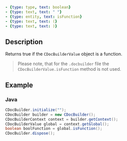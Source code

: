 ```yml signature
- {type: type, text: boolean}
- {type: text, text: " "}
- {type: entity, text: isFunction}
- {type: text, text: (}
- {type: text, text: )}
```

## Description

Returns true if the `CDocBuilderValue` object is a function.

> Please note, that for the `.docbuilder` file the `CDocBuilderValue.isFunction` method is not used.

## Example

### Java

``` java
CDocBuilder.initialize("");
CDocBuilder builder = new CDocBuilder();
CDocBuilderContext context = builder.getContext();
CDocBuilderValue global = context.getGlobal();
boolean boolFunction = global.isFunction();
CDocBuilder.dispose();
```
